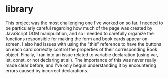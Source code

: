 # library

This project was the most challenging one I've worked on so far. I needed to be particularly careful regarding how much of the page was created by JavaScript DOM manipulation, and so I needed to carefully organize the functions responsible for making the form and book cards appear on screen. I also had issues with using the "this" reference to have the buttons on each card correctly control the properties of their corresponding Book object. Finally, I ran into an issue related to variable declaration (using var, let, const, or not declaring at all). The importance of this was never really made clear before, and I've only begun understanding it by encountering errors caused by incorrect declarations.